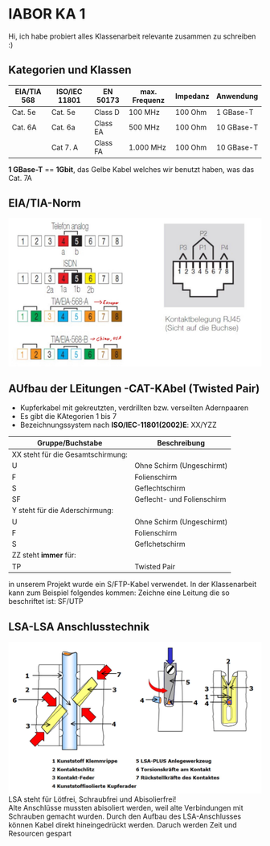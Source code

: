 # lABOR KA 1
Hi, ich habe probiert alles Klassenarbeit relevante zusammen zu schreiben :)
## Kategorien und Klassen
| EIA/TIA 568 | ISO/IEC 11801 | EN 50173 | max. Frequenz | Impedanz | Anwendung |
| ----------- | ------------- | -------- | ------------- | -------- | --------- |
| Cat. 5e     | Cat. 5e       | Class D  | 100 MHz       | 100 Ohm  | 1 GBase-T |
| Cat. 6A     | Cat. 6a       | Class EA | 500 MHz       | 100 Ohm  | 10 GBase-T|
|             | Cat 7. A      | Class FA | 1.000 MHz     | 100 Ohm  | 10 GBase-T|
**1 GBase-T** == **1Gbit**, das Gelbe Kabel welches wir benutzt haben, was das
Cat. 7A

## EIA/TIA-Norm
![EIT_TIA_Norm_Bild](pictures/EIA_TIA_Norm.jpg)

## AUfbau der LEitungen -CAT-KAbel (Twisted Pair)
- Kupferkabel mit gekreutzten, verdrillten bzw. verseilten Adernpaaren
- Es gibt die KAtegorien 1 bis 7
- Bezeichnungssystem nach **ISO/IEC-11801(2002)E**: XX/YZZ


| Gruppe/Buchstabe                  | Beschreibung               |
| --------------------------------- | -------------------------- |
| XX steht für die Gesamtschirmung: |                            |                                   
| U                                 | Ohne Schirm (Ungeschirmt)  |
| F                                 | Folienschirm               |
| S                                 | Geflechtschirm             |
| SF                                | Geflecht- und Folienschirm |
| Y steht für die Aderschirmung:    |                            |
| U                                 | Ohne Schirm (Ungeschirmt)  |
| F                                 | Folienschirm               |
| S                                 | Geflchetschirm             |
| ZZ steht **immer** für:           |                            |
| TP                                | Twisted Pair               |
in unserem Projekt wurde ein S/FTP-Kabel verwendet. In der Klassenarbeit
kann zum Beispiel folgendes kommen: Zeichne eine Leitung die so beschriftet ist: SF/UTP

## LSA-LSA Anschlusstechnik

![LSA_Bild](pictures/LSA_Anschlusstechnik.jpg)
LSA steht für Lötfrei, Schraubfrei und Abisolierfrei! \
Alte Anschlüsse mussten abisoliert werden, weil alte Verbindungen mit Schrauben gemacht wurden.
Durch den Aufbau des LSA-Anschlusses können Kabel direkt hineingedrückt werden. Daruch
werden Zeit und Resourcen gespart
